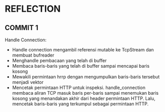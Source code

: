 # REFLECTION

## COMMIT 1

Handle Connection:
- Handle connection mengambil referensi mutable ke TcpStream dan membuat bufreader
- Menghandle pembacaan yang telah di buffer
- Membaca baris-baris yang telah di buffer sampai mencapai baris kosong
- Mewakili permintaan hrrp dengan mengumpulkan baris-baris tersebut menjadi vektor
- Mencetak permintaan HTTP untuk inspeksi. handle_connection membaca aliran TCP masuk baris per-baris sampai menemukan baris kosong yang menandakan akhir dari header permintaan HTTP. Lalu, mencetak baris-baris yang terkumpul sebagai permintaan HTTP.
